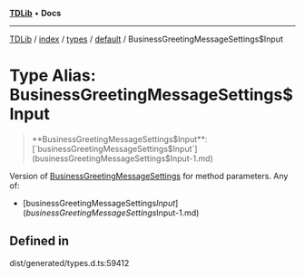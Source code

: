 [**TDLib**](../../../../../../README.md) • **Docs**

***

[TDLib](../../../../../../modules.md) / [index](../../../../../README.md) / [types](../../../README.md) / [default](../README.md) / BusinessGreetingMessageSettings$Input

# Type Alias: BusinessGreetingMessageSettings$Input

> **BusinessGreetingMessageSettings$Input**: [`businessGreetingMessageSettings$Input`](businessGreetingMessageSettings$Input-1.md)

Version of [BusinessGreetingMessageSettings](BusinessGreetingMessageSettings.md) for method parameters.
Any of:
- [businessGreetingMessageSettings$Input](businessGreetingMessageSettings$Input-1.md)

## Defined in

dist/generated/types.d.ts:59412
